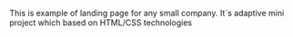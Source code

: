 This is example of landing page for any small company.
It`s adaptive mini project which based on HTML/CSS technologies
